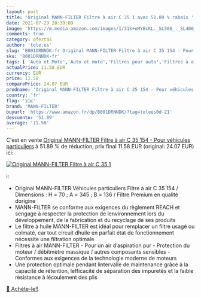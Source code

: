 ```yaml
---
layout: post
title: 'Original MANN-FILTER Filtre à air C 35 1 avec 51.89 % rabais '
date: 2021-07-29 20:39:09
image: 'https://m.media-amazon.com/images/I/31k+oMYBcKL._SL500_._SL400_.jpg'
comments: true
category: ofertas
author: 'tole.es'
slug: 'B001DRNNDK-fr Original MANN-FILTER Filtre à air C 35 154 - Pour...'
sku: 'B001DRNNDK-fr'
tags: [ 'Auto et Moto','Auto et moto','Filtres pour auto','Filtres à air moteur','Filtres à air pour auto','Pièces détachées auto','mann-filter', ]
actualPrice: 11.58 EUR
currency: EUR
price: 11.58
comparePrice: 24.07 EUR
prodname: 'Original MANN-FILTER Filtre à air C 35 154 - Pour véhicules particuliers'
country: 'fr'
flag: '🇫🇷'
brand: 'MANN-FILTER'
buyurl: 'https://www.amazon.fr/dp/B001DRNNDK/?tag=tolees0d-21'
descuento: '51.89'
average: '11.58'
---
```


C'est en vente [Original MANN-FILTER Filtre à air C 35 154 - Pour véhicules particuliers](https://www.amazon.fr/dp/B001DRNNDK/?tag=tolees0d-21)  à  51.89 % de réduction, prix final  11.58 EUR (original: 24.07 EUR) ici:

[![Original MANN-FILTER Filtre à air C 35 1](https://m.media-amazon.com/images/I/31k+oMYBcKL._SL500_._SL400_.jpg)](https://www.amazon.fr/dp/B001DRNNDK/?tag=tolees0d-21)

ℹ️:

- Original MANN-FILTER Véhicules particuliers Filtre à air C 35 154 / Dimensions : H = 70 ; A = 345 ; B = 136 / Filtre Premium en qualité dorigine
- MANN-FILTER se conforme aux exigences du règlement REACH et sengage à respecter la protection de lenvironnement lors du développement, de la fabrication et du recyclage de ses produits
- Le filtre à huile MANN-FILTER est idéal pour remplacer un filtre usagé ou colmaté, car tout circuit dhuile en parfait état de fonctionnement nécessite une filtration optimale
- Filtres à air MANN-FILTER - Pour un air d’aspiration pur - Protection du moteur / débitmètre massique / autres composants sensibles - Conformes aux exigences de la technologie moderne de moteurs
- Une protection optimale pendant lintervalle de maintenance grâce à la capacité de rétention, lefficacité de séparation des impuretés et la faible résistance à lécoulement des plis

[🛒 Achète-le!!](https://www.amazon.fr/dp/B001DRNNDK/?tag=tolees0d-21)
